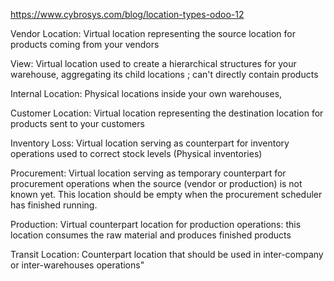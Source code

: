 https://www.cybrosys.com/blog/location-types-odoo-12


Vendor Location: Virtual location representing the source location for products coming from your vendors

View: Virtual location used to create a hierarchical structures for your warehouse, aggregating its child locations ; can't directly contain products

Internal Location: Physical locations inside your own warehouses,

Customer Location: Virtual location representing the destination location for products sent to your customers

Inventory Loss: Virtual location serving as counterpart for inventory operations used to correct stock levels (Physical inventories)

Procurement: Virtual location serving as temporary counterpart for procurement operations when the source (vendor or production) is not known yet. This location should be empty when the procurement scheduler has finished running.

Production: Virtual counterpart location for production operations: this location consumes the raw material and produces finished products

Transit Location: Counterpart location that should be used in inter-company or inter-warehouses operations"